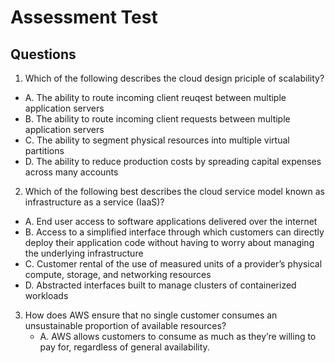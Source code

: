 # Assessment Test

## Questions
1) Which of the following describes the cloud design priciple of scalability?
  * A. The ability to route incoming client reuqest between multiple application servers
  * B. The ability to route incoming client requests between multiple application servers
  * C. The ability to segment physical resources into multiple virtual partitions
  * D. The ability to reduce production costs by spreading capital expenses across many
       accounts



2) Which of the following best describes the cloud service model known as infrastructure as a
   service (IaaS)?
  * A. End user access to software applications delivered over the internet
  * B. Access to a simplified interface through which customers can directly deploy
       their application code without having to worry about managing the underlying
       infrastructure
  * C. Customer rental of the use of measured units of a provider’s physical compute, storage,
       and networking resources
  * D. Abstracted interfaces built to manage clusters of containerized workloads
  


3) How does AWS ensure that no single customer consumes an unsustainable proportion of
   available resources?
   * A. AWS allows customers to consume as much as they’re willing to pay for, regardless of
        general availability.
